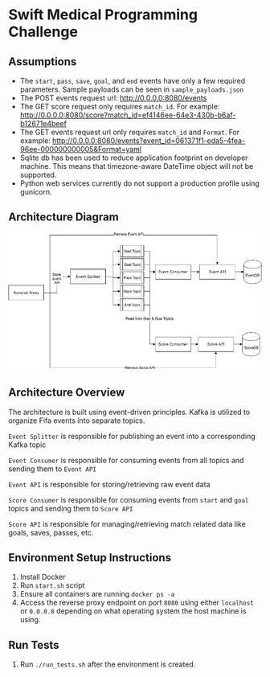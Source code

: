 # Swift Medical Programming Challenge

## Assumptions
- The `start`, `pass`, `save`, `goal`, and `end` events have only a few required parameters. Sample payloads can be seen in `sample_payloads.json`
- The POST events request url: http://0.0.0.0:8080/events 
- The GET score request only requires `match_id`. For example: http://0.0.0.0:8080/score?match_id=ef4146ee-64e3-430b-b6af-b12671e4beef
- The GET events request url only requires `match_id` and `Format`. For example: http://0.0.0.0:8080/events?event_id=061371f1-eda5-4fea-96ee-000000000005&Format=yaml
- Sqlite db has been used to reduce application footprint on developer machine. This means that timezone-aware DateTime object will not be supported.
- Python web services currently do not support a production profile using gunicorn. 

## Architecture Diagram
![](architecture_diagram.jpg)

## Architecture Overview
The architecture is built using event-driven principles. Kafka is utilized to organize Fifa events into separate topics. 

`Event Splitter` is responsible for publishing an event into a corresponding Kafka topic

`Event Consumer` is responsible for consuming events from all topics and sending them to `Event API` 

`Event API` is responsible for storing/retrieving raw event data

`Score Consumer` is responsible for consuming events from `start` and `goal` topics and sending them to `Score API`

`Score API` is responsible for managing/retrieving match related data like goals, saves, passes, etc.

## Environment Setup Instructions
1. Install Docker
2. Run `start.sh` script
3. Ensure all containers are running `docker ps -a`
4. Access the reverse proxy endpoint on port `8080` using either `localhost` or `0.0.0.0` depending on what operating system the host machine is using.

## Run Tests
1. Run `./run_tests.sh` after the environment is created.

